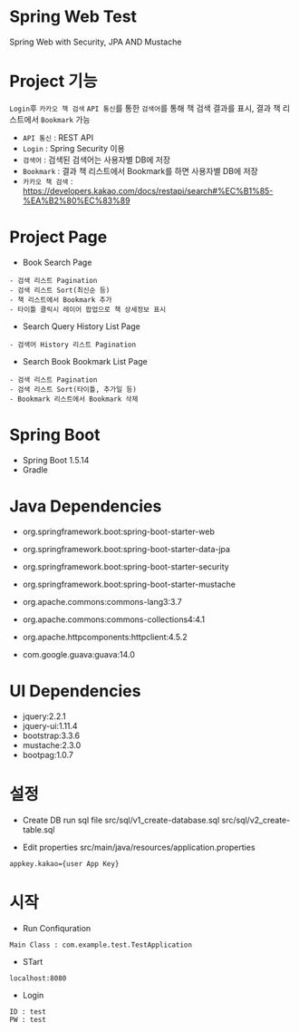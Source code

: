 Spring Web Test
============================

Spring Web with Security, JPA AND Mustache

# Project 기능
`Login`후 `카카오 책 검색` `API 통신`를 통한 `검색어`를 통해 책 검색 결과를 표시, 결과 책 리스트에서 `Bookmark` 가능


* `API 통신` : REST API
* `Login` : Spring Security 이용
* `검색어` : 검색된 검색어는 사용자별 DB에 저장
* `Bookmark` : 결과 책 리스트에서 Bookmark를 하면 사용자별 DB에 저장
* `카카오 책 검색` : https://developers.kakao.com/docs/restapi/search#%EC%B1%85-%EA%B2%80%EC%83%89


# Project Page
* Book Search Page
```
- 검색 리스트 Pagination
- 검색 리스트 Sort(최신순 등)
- 책 리스트에서 Bookmark 추가
- 타이틀 클릭시 레이어 팝업으로 책 상세정보 표시
```
* Search Query History List Page
```
- 검색어 History 리스트 Pagination
```
* Search Book Bookmark List Page
```
- 검색 리스트 Pagination
- 검색 리스트 Sort(타이틀, 추가일 등)
- Bookmark 리스트에서 Bookmark 삭제
```



# Spring Boot
* Spring Boot 1.5.14
* Gradle

# Java Dependencies
* org.springframework.boot:spring-boot-starter-web
* org.springframework.boot:spring-boot-starter-data-jpa
* org.springframework.boot:spring-boot-starter-security
* org.springframework.boot:spring-boot-starter-mustache

* org.apache.commons:commons-lang3:3.7
* org.apache.commons:commons-collections4:4.1
* org.apache.httpcomponents:httpclient:4.5.2
* com.google.guava:guava:14.0

# UI Dependencies
* jquery:2.2.1
* jquery-ui:1.11.4
* bootstrap:3.3.6
* mustache:2.3.0
* bootpag:1.0.7

# 설정
* Create DB
run sql file
src/sql/v1_create-database.sql
src/sql/v2_create-table.sql

* Edit properties
src/main/java/resources/application.properties
```
appkey.kakao={user App Key}
```

# 시작
* Run Confiquration
```
Main Class : com.example.test.TestApplication
```

* STart
```
localhost:8080
```

* Login
```
ID : test
PW : test
```
